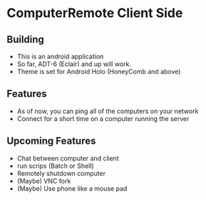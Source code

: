 ComputerRemote Client Side
=====================

## Building
 * This is an android application
 * So far, ADT-6 (Eclair) and up will work. 
 * Theme is set for Android Holo (HoneyComb and above)

## Features
 * As of now, you can ping all of the computers on your network
 * Connect for a short time on a computer running the server

## Upcoming Features
 * Chat between computer and client
 * run scrips (Batch or Shell)
 * Remotely shutdown computer
 * (Maybe) VNC fork
 * (Maybe) Use phone like a mouse pad